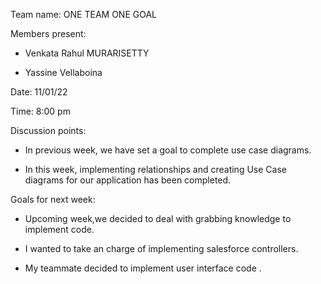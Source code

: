 

Team name: ONE TEAM ONE GOAL

Members present:  
   * Venkata Rahul MURARISETTY

   * Yassine Vellaboina

Date: 11/01/22

Time:  8:00 pm

Discussion points: 

*  In previous week, we have set a goal to complete use case diagrams.

* In this week, implementing relationships and creating Use Case diagrams for our application has been completed.

Goals for next week:

* Upcoming week,we decided to deal with grabbing knowledge to implement code.

* I wanted to take an charge of implementing salesforce controllers.

* My teammate decided to implement user interface code .




